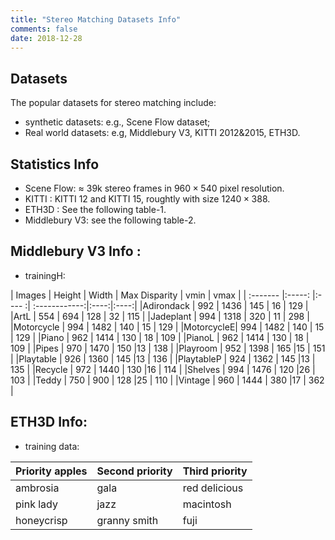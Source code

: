 ```yaml
---
title: "Stereo Matching Datasets Info"
comments: false
date: 2018-12-28
---
```


## Datasets

The popular datasets for stereo matching include:

- synthetic datasets: e.g., Scene Flow dataset;
- Real world datasets: e.g, Middlebury V3, KITTI 2012&2015, ETH3D.

## Statistics Info

- Scene Flow: $\approx$ 39k stereo frames in $960 \times 540$ pixel resolution.
- KITTI : KITTI 12 and KITTI 15, roughtly with size $1240 \times 388$.
- ETH3D : See the following table-1.
- Middlebury V3: see the following table-2.


## Middlebury V3 Info :

- trainingH:

| Images    | Height | Width | Max Disparity | vmin | vmax |
| :-------  |:-----: |:---- :| :------------:|:----:|:----:|
|Adirondack |  992   | 1436  |     145	     |  16  |  129 |
|ArtL       |  554   | 694   |	  128	       |  32  |  115 |
|Jadeplant  | 994    | 1318  |    320	       |  11  |  298 |
|Motorcycle | 994    | 1482  |	  140        |	15  |  129 |
|MotorcycleE| 994    | 1482  |    140        |	15  |  129 |
|Piano      | 962    | 1414  |    130	       |  18  |  109 |
|PianoL     | 962    | 1414  |    130	       | 18   |  109 |
|Pipes      | 970    | 1470  |	  150	       |13    |  138 |
|Playroom   | 952    | 1398  |	  165	       |15    |	 151 |
|Playtable  | 926    | 1360  |	  145	       |13    |	 136 |
|PlaytableP | 924    | 1362  |	  145	       |13    |	 135 |
|Recycle    | 972    | 1440  |	  130				 |16    |	 114 |
|Shelves    | 994    | 1476  |	  120				 |26    |	 103 |
|Teddy      | 750    | 900   |	  128				 |25    |	 110 |
|Vintage    | 960    | 1444  |	  380				 |17    |	 362 |

## ETH3D Info:

- training data:

| Priority apples | Second priority | Third priority |
|-------|--------|---------|
| ambrosia | gala | red delicious |
| pink lady | jazz | macintosh |
| honeycrisp | granny smith | fuji |
